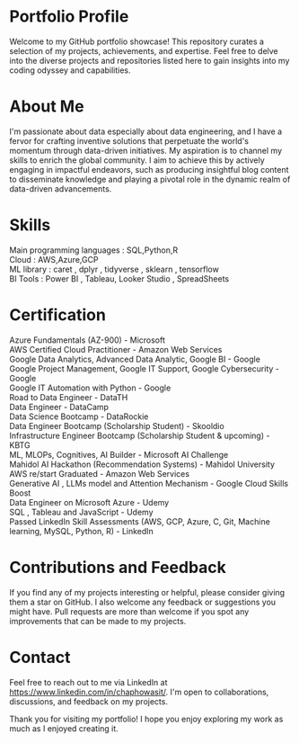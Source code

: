 # Portfolio Profile
Welcome to my GitHub portfolio showcase! This repository curates a selection of my projects, achievements, and expertise. Feel free to delve into the diverse projects and repositories listed here to gain insights into my coding odyssey and capabilities.

# About Me
I'm passionate about data especially about data engineering, and I have a fervor for crafting inventive solutions that perpetuate the world's momentum through data-driven initiatives. My aspiration is to channel my skills to enrich the global community. I aim to achieve this by actively engaging in impactful endeavors, such as producing insightful blog content to disseminate knowledge and playing a pivotal role in the dynamic realm of data-driven advancements.

# Skills
Main programming languages : SQL,Python,R <br />
Cloud : AWS,Azure,GCP <br />
ML library : caret , dplyr , tidyverse , sklearn , tensorflow <br />
BI Tools : Power BI , Tableau, Looker Studio , SpreadSheets 

# Certification
Azure Fundamentals (AZ-900) - Microsoft <br />
AWS Certified Cloud Practitioner - Amazon Web Services <br />
Google Data Analytics, Advanced Data Analytic, Google BI - Google<br />
Google Project Management, Google IT Support, Google Cybersecurity - Google<br />
Google IT Automation with Python - Google<br />
Road to Data Engineer - DataTH<br />
Data Engineer - DataCamp<br />
Data Science Bootcamp - DataRockie<br />
Data Engineer Bootcamp (Scholarship Student) - Skooldio<br />
Infrastructure Engineer Bootcamp (Scholarship Student & upcoming) - KBTG<br />
ML, MLOPs, Cognitives, AI Builder - Microsoft AI Challenge<br /> 
Mahidol AI Hackathon (Recommendation Systems) - Mahidol University<br />
AWS re/start Graduated - Amazon Web Services<br />
Generative AI , LLMs model and Attention Mechanism - Google Cloud Skills Boost<br />
Data Engineer on Microsoft Azure - Udemy<br />
SQL , Tableau and JavaScript - Udemy<br />
Passed LinkedIn Skill Assessments (AWS, GCP, Azure, C, Git, Machine learning, MySQL, Python, R) - LinkedIn

# Contributions and Feedback
If you find any of my projects interesting or helpful, please consider giving them a star on GitHub. I also welcome any feedback or suggestions you might have. Pull requests are more than welcome if you spot any improvements that can be made to my projects.

# Contact
Feel free to reach out to me via LinkedIn at https://www.linkedin.com/in/chaphowasit/. I'm open to collaborations, discussions, and feedback on my projects.

Thank you for visiting my portfolio! I hope you enjoy exploring my work as much as I enjoyed creating it.
